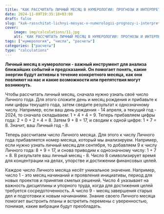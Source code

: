 ```yaml
---
title: "КАК РАССЧИТАТЬ ЛИЧНЫЙ МЕСЯЦ В НУМЕРОЛОГИИ: ПРОГНОЗЫ И ИНТЕРПРЕТАЦИИ"
date: 2024-11-09T19:35:18+03:00
draft: false
slug: "kak-rasschitat-lichnyi-mesyac-v-numerologii-prognozy-i-interpretacii"
cover:
    image: img/calculations/11.jpg
    alt: 'КАК РАССЧИТАТЬ ЛИЧНЫЙ МЕСЯЦ В НУМЕРОЛОГИИ: ПРОГНОЗЫ И ИНТЕРПРЕТАЦИИ'
tags: ["нумерология", "числа", "расчеты"]
categories: ["расчеты"]
type: "calculations"
---
```


**Личный месяц в нумерологии - важный инструмент для анализа ближайших событий и предсказаний. Он помогает понять, какие энергии будут активны в течение конкретного месяца, как они повлияют на нас и какие возможности или препятствия могут возникнуть.**

Чтобы рассчитать личный месяц, сначала нужно узнать своё число Личного года. Для этого сложите день и месяц рождения и прибавьте к ним цифры текущего года, затем сведите результат к однозначному числу. Например, если ваш день рождения - 14 апреля, а текущий год - 2024, то сначала складываем: 1 + 4 + 4 = 9. Теперь прибавляем цифры года: 2 + 0 + 2 + 4 = 8. Затем 9 + 8 = 17, и сводим к одной цифре: 1 + 7 = 8. Значит, ваш Личный год - 8.

Теперь рассчитаем число Личного месяца. Для этого к числу Личного года прибавляется номер месяца, который мы анализируем. Например, если нужно узнать личный месяц для сентября, то добавляем 9 к числу Личного года: 8 + 9 = 17, и снова приводим к однозначному числу: 1 + 7 = 8. В результате ваш личный месяц - 8. Число 8 символизирует время для концентрации на делах, упорстве и достижении финансовых целей.

Каждое число Личного месяца несёт уникальное значение. Например, число 1 - это месяц начинаний и проявления инициативы, период для новых проектов и принятия смелых решений. Число 4 указывает на важность дисциплины и упорного труда, когда для достижения целей требуется сосредоточенность. А число 9 - месяц завершения старых дел и подготовки к новым начинаниям. Знание своего Личного месяца помогает выстроить планы и встретить перемены с уверенностью, понимая, какие вибрации будут преобладать.
